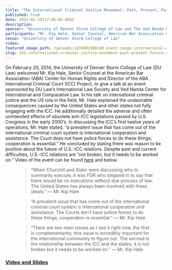 ```yaml
---
title: "The International Criminal Justice Movement: Past, Present, Future - and Where the U.S. Fits into It All"
published: true
date: 2014-02-20T17:08:00.000Z
description:
sponsor: "University of Denver Sturm College of Law and The Ved Nanda Center for International and Comparative Law"
participants: "Mr. Kip Hale, Senior Counsel, American Bar Association Center for Human Rights"
venue: "University of Denver Sturm College of Law"
video:
featured_image_path: /uploads/1434902988140_event-image-international-criminal-justice-movement.jpg
slug: the-international-criminal-justice-movement-past-present-future-and-where-the-us-fits-into-it-all
---
```


On February 20, 2014, the University of Denver Sturm College of Law (DU Law) welcomed Mr. Kip Hale, Senior Counsel at the American Bar Association (ABA) Center for Human Rights and Director of the ABA International Criminal Court (ICC) Project, to give a talk at an event sponsored by DU Law’s International Law Society and Ved Nanda Center for International and Comparative Law. In his talk on international criminal justice and the US role in the field, Mr. Hale explained the undesirable consequences caused by the United States and other states not fully engaging with the ICC. He additionally detailed the adverse and often unintended effects of obsolete anti-ICC legislations passed by U.S. Congress in the early 2000’s. In discussing the ICC’s first twelve years of operations, Mr. Hale stated, “a prevalent issue that has come out of the international criminal court system is international cooperation and assistance. The Court does not have police forces to do these things; cooperation is essential.” He concluded by stating there was reason to be positive about the future of U.S.-ICC relations. Despite past and current difficulties, U.S.-ICC relations are “not broken, but it needs to be worked on.” Video of the event can be found [here](http://du-denverlaw.hosted.panopto.com/Panopto/Pages/Viewer.aspx?id=d2b0a003-647c-49f4-a270-340bacb39fb7) and below.

<figure data-type="quote">

> “When Churchill and Stalin were discussing who to summarily execute, it was FDR who stepped in to say that there would be no executions without due process of law. The United States has always been involved with these ideals.” — Mr. Kip Hale

</figure>

<figure data-type="quote">

> “A prevalent issue that has come out of the international criminal court system is international cooperation and assistance. The Courts don’t have police forces to do these things; cooperation is essential.” — Mr. Kip Hale

</figure>

<figure data-type="quote">

> “There are two main issues as I see it right now, the first is complementarity; this issue is incredibly important for the international community to figure out. The second is the relationship between the ICC and the states; it is not broken but it needs to be worked on.” — Mr. Kip Hale

</figure>

### [Video and Slides](http://du-denverlaw.hosted.panopto.com/Panopto/Pages/Viewer.aspx?id=d2b0a003-647c-49f4-a270-340bacb39fb7)

